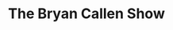 ---
title:         "The Bryan Callen Show"
description:   "The Bryan Callen Show is a one-on-one, one-hour interview, featuring an array of different personalities, from celebrities to authors, producers, film makers, directors and other accomplished individuals. We discuss a variety of topics, focusing on perspective and experience."
url-thumbnail: "http://static.libsyn.com/p/assets/2/f/7/8/2f78fe119d0dd2cc/bcs-1400.jpg"
url-rss:       "http://feeds.feedburner.com/TheBryanCallenShow"
url-web:       "http://bryancallen.com/"
url-itunes:    "https://itunes.apple.com/us/podcast/the-bryan-callen-show/id552184090?mt=2&uo=4"
tags:          [comedy, history, interview, culture]
---